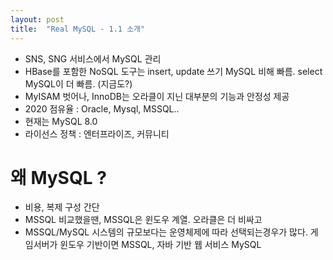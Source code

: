 ```yaml
---
layout: post
title:  "Real MySQL - 1.1 소개"
---
```


- SNS, SNG 서비스에서 MySQL 관리
- HBase를 포함한 NoSQL 도구는 insert, update 쓰기 MySQL 비해 빠름. select MySQL이 더 빠름. (지금도?)
- MyISAM 벗어나, InnoDB는 오라클이 지닌 대부분의 기능과 안정성 제공
- 2020 점유율 : Oracle, Mysql, MSSQL..
- 현재는 MySQL 8.0
- 라이선스 정책 : 엔터프라이즈, 커뮤니티

# 왜 MySQL ?
- 비용, 복제 구성 간단
- MSSQL 비교했을땐, MSSQL은 윈도우 계열. 오라클은 더 비싸고
- MSSQL/MySQL 시스템의 규모보다는 운영체제에 따라 선택되는경우가 많다.
게임서버가 윈도우 기반이면 MSSQL, 자바 기반 웹 서비스 MySQL

